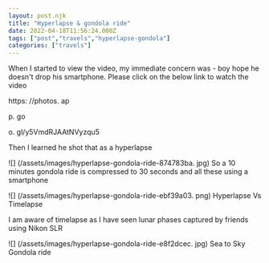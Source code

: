 ```yaml
---
layout: post.njk
title: "Hyperlapse & gondola ride"
date: 2022-04-18T11:56:24.000Z
tags: ["post","travels","hyperlapse-gondola"]
categories: ["travels"]
---
```


When I started to view the video, my immediate concern was - boy hope he doesn't drop his smartphone. Please click on the below link to watch the video

https: //photos. ap

p. go

o. gl/y5VmdRJAAtNVyzqu5

Then I learned he shot that as a hyperlapse

![] (/assets/images/hyperlapse-gondola-ride-874783ba. jpg) So a 10 minutes gondola ride is compressed to 30 seconds and all these using a smartphone

![] (/assets/images/hyperlapse-gondola-ride-ebf39a03. png) Hyperlapse Vs Timelapse

I am aware of timelapse as I have seen lunar phases captured by friends using Nikon SLR

![] (/assets/images/hyperlapse-gondola-ride-e8f2dcec. jpg) Sea to Sky Gondola ride
